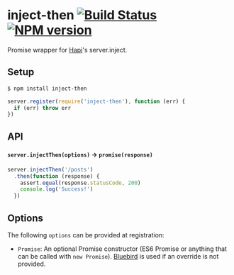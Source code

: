inject-then [![Build Status](https://travis-ci.org/bendrucker/inject-then.svg?branch=master)](https://travis-ci.org/bendrucker/inject-then) [![NPM version](https://badge.fury.io/js/inject-then.svg)](http://badge.fury.io/js/inject-then)
==========

Promise wrapper for [Hapi](https://github.com/spumko/hapi)'s server.inject.

## Setup

```bash
$ npm install inject-then
```

```js
server.register(require('inject-then'), function (err) {
  if (err) throw err
})
```

## API

#### `server.injectThen(options)` -> `promise(response)`

```js
server.injectThen('/posts')
  .then(function (response) {
    assert.equal(response.statusCode, 200)
    console.log('Success!')
  })
```

## Options

The following `options` can be provided at registration:

* `Promise`: An optional Promise constructor (ES6 Promise or anything that can be called with `new Promise`). [Bluebird](https://github.com/petkaantonov/bluebird) is used if an override is not provided.
